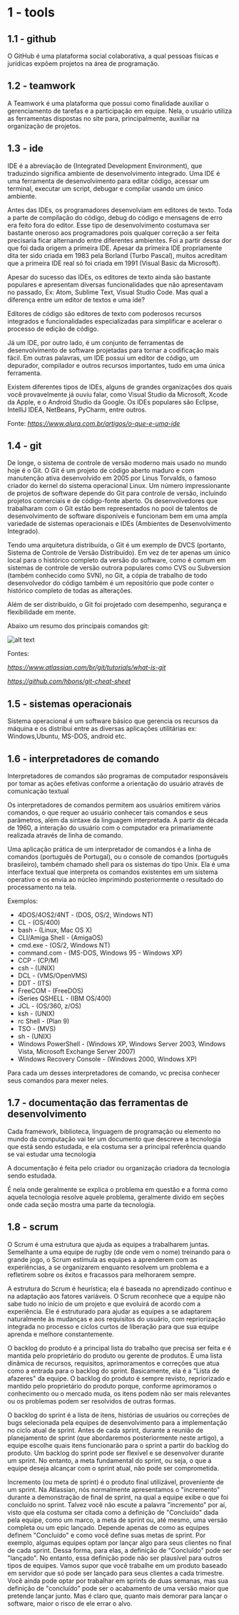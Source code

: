 # 1 - tools

## 1.1 - github
O GitHub é uma plataforma social colaborativa, a qual pessoas físicas e jurídicas expõem projetos na área de programação.

## 1.2 - teamwork
A Teamwork é uma plataforma que possui como finalidade auxiliar o gerenciamento de tarefas e a participação em equipe. Nela, o usuário utiliza as ferramentas dispostas no site para, principalmente, auxiliar na organização de projetos. 

## 1.3 - ide

IDE é a abreviação de (Integrated Development Environment), que traduzindo significa ambiente de desenvolvimento integrado. Uma IDE é uma ferramenta de desenvolvimento para editar código, acessar um terminal, executar um script, debugar e compilar usando um único ambiente.

Antes das IDEs, os programadores desenvolviam em editores de texto. Toda a parte de compilação do código, debug do código e mensagens de erro era feito fora do editor. Esse tipo de desenvolvimento costumava ser bastante oneroso aos programadores pois qualquer correção a ser feita precisaria ficar alternando entre diferentes ambientes. Foi a partir dessa dor que foi dada origem a primeira IDE. Apesar da primeira IDE propriamente dita ter sido criada em 1983 pela Borland (Turbo Pascal), muitos acreditam que a primeira IDE real só foi criada em 1991 (Visual Basic da Microsoft).

Apesar do sucesso das IDEs, os editores de texto ainda são bastante populares e apresentam diversas funcionalidades que não apresentavam no passado, Ex: Atom, Sublime Text, Visual Studio Code. Mas qual a diferença entre um editor de textos e uma ide?

Editores de código são editores de texto com poderosos recursos integrados e funcionalidades especializadas para simplificar e acelerar o processo de edição de código.

Já um IDE, por outro lado, é um conjunto de ferramentas de desenvolvimento de software projetadas para tornar a codificação mais fácil. Em outras palavras, um IDE possui um editor de código, um depurador, compilador e outros recursos importantes, tudo em uma única ferramenta.

Existem diferentes tipos de IDEs, alguns de grandes organizações dos quais você provavelmente já ouviu falar, como Visual Studio da Microsoft, Xcode da Apple, e o Android Studio da Google. Os IDEs populares são Eclipse, IntelliJ IDEA, NetBeans, PyCharm, entre outros.

Fonte: <i>https://www.alura.com.br/artigos/o-que-e-uma-ide</i>

## 1.4 - git

De longe, o sistema de controle de versão moderno mais usado no mundo hoje é o Git. O Git é um projeto de código aberto maduro e com manutenção ativa desenvolvido em 2005 por Linus Torvalds, o famoso criador do kernel do sistema operacional Linux. Um número impressionante de projetos de software depende do Git para controle de versão, incluindo projetos comerciais e de código-fonte aberto. Os desenvolvedores que trabalharam com o Git estão bem representados no pool de talentos de desenvolvimento de software disponíveis e funcionam bem em uma ampla variedade de sistemas operacionais e IDEs (Ambientes de Desenvolvimento Integrado).

Tendo uma arquitetura distribuída, o Git é um exemplo de DVCS (portanto, Sistema de Controle de Versão Distribuído). Em vez de ter apenas um único local para o histórico completo da versão do software, como é comum em sistemas de controle de versão outrora populares como CVS ou Subversion (também conhecido como SVN), no Git, a cópia de trabalho de todo desenvolvedor do código também é um repositório que pode conter o histórico completo de todas as alterações.

Além de ser distribuído, o Git foi projetado com desempenho, segurança e flexibilidade em mente.

Abaixo um resumo dos principais comandos git:

![alt text](https://raw.githubusercontent.com/hbons/git-cheat-sheet/master/preview.png)

Fontes: 

<i>https://www.atlassian.com/br/git/tutorials/what-is-git</i>


<i>https://github.com/hbons/git-cheat-sheet</i>


## 1.5 - sistemas operacionais

Sistema operacional é um software básico que gerencia os recursos da máquina e os distribui entre as diversas aplicações utilitárias
ex: Windows,Ubuntu, MS-DOS, android etc.

## 1.6 - interpretadores de comando

Interpretadores de comandos são programas de computador responsáveis por tomar as ações efetivas conforme a orientação do usuário
através de comunicação textual 

Os interpretadores de comandos permitem aos usuários emitirem vários comandos, o que requer ao usuário conhecer tais comandos e seus parâmetros, além da sintaxe da linguagem interpretada. A partir da década de 1960, a interação do usuário com o computador era primariamente realizada através de linha de comando.	

Uma aplicação prática de um interpretador de comandos é a linha de comandos (português de Portugal), ou o console de comandos (português brasileiro), também chamado shell para os sistemas do tipo Unix. Ela é uma interface textual que interpreta os comandos existentes em um sistema operativo e os envia ao núcleo imprimindo posteriormente o resultado do processamento na tela.

Exemplos: 

* 4DOS/4OS2/4NT - (DOS, OS/2, Windows NT)
* CL - (OS/400)
* bash - (Linux, Mac OS X)
* CLI/Amiga Shell - (AmigaOS)
* cmd.exe - (OS/2, Windows NT)
* command.com - (MS-DOS, Windows 95 - Windows XP)
* CCP - (CP/M)
* csh - (UNIX)
* DCL - (VMS/OpenVMS)
* DDT - (ITS)
* FreeCOM - (FreeDOS)
* iSeries QSHELL - (IBM OS/400)
* JCL - (OS/360, z/OS)
* ksh - (UNIX)
* rc Shell - (Plan 9)
* TSO - (MVS)
* sh - (UNIX)
* Windows PowerShell - (Windows XP, Windows Server 2003, Windows Vista, Microsoft Exchange Server 2007)
* Windows Recovery Console - (Windows 2000, Windows XP)

Para cada um desses interpretadores de comando, vc precisa conhecer seus comandos para mexer neles.

## 1.7 - documentação das ferramentas de desenvolvimento

Cada framework, biblioteca, linguagem de programação ou elemento no mundo da computação vai ter um documento que descreve a tecnologia que está sendo estudada, e ela costuma ser a principal referência quando se vai estudar uma tecnologia

A documentação é feita pelo criador ou organização criadora da tecnologia sendo estudada.

É nela onde geralmente se explica o problema em questão e a forma como aquela tecnologia resolve aquele problema, geralmente divido em seções onde cada seção mostra uma parte da tecnologia.

## 1.8 - scrum

O Scrum é uma estrutura que ajuda as equipes a trabalharem juntas. Semelhante a uma equipe de rugby (de onde vem o nome) treinando para o grande jogo, o Scrum estimula as equipes a aprenderem com as experiências, a se organizarem enquanto resolvem um problema e a refletirem sobre os êxitos e fracassos para melhorarem sempre.


A estrutura do Scrum é heurística; ela é baseada no aprendizado contínuo e na adaptação aos fatores variáveis. O Scrum reconhece que a equipe não sabe tudo no início de um projeto e que evoluirá de acordo com a experiência. Ele é estruturado para ajudar as equipes a se adaptarem naturalmente às mudanças e aos requisitos do usuário, com repriorização integrada no processo e ciclos curtos de liberação para que sua equipe aprenda e melhore constantemente.

O backlog do produto é a principal lista do trabalho que precisa ser feita e é mantida pelo proprietário do produto ou gerente de produtos. É uma lista dinâmica de recursos, requisitos, aprimoramentos e correções que atua como a entrada para o backlog do sprint. Basicamente, ela é a "Lista de afazeres" da equipe. O backlog do produto é sempre revisto, repriorizado e mantido pelo proprietário do produto porque, conforme aprimoramos o conhecimento ou o mercado muda, os itens podem não ser mais relevantes ou os problemas podem ser resolvidos de outras formas.

O backlog do sprint é a lista de itens, histórias de usuários ou correções de bugs selecionada pela equipes de desenvolvimento para a implementação no ciclo atual de sprint. Antes de cada sprint, durante a reunião de planejamento de sprint (que abordaremos posteriormente neste artigo), a equipe escolhe quais itens funcionarão para o sprint a partir do backlog do produto. Um backlog do sprint pode ser flexível e se desenvolver durante um sprint. No entanto, a meta fundamental do sprint, ou seja, o que a equipe deseja alcançar com o sprint atual, não pode ser comprometida.

Incremento (ou meta de sprint) é o produto final utilizável, proveniente de um sprint. Na Atlassian, nós normalmente apresentamos o "incremento" durante a demonstração de final de sprint, na qual a equipe exibe o que foi concluído no sprint. Talvez você não escute a palavra "incremento" por aí, visto que ela costuma ser citada como a definição de "Concluído" dada pela equipe, como um marco, a meta de sprint ou, até mesmo, uma versão completa ou um epic lançado. Depende apenas de como as equipes definem "Concluído" e como você define suas metas de sprint. Por exemplo, algumas equipes optam por lançar algo para seus clientes no final de cada sprint. Dessa forma, para elas, a definição de "Concluído" pode ser "lançado". No entanto, essa definição pode não ser plausível para outros tipos de equipes. Vamos supor que você trabalhe em um produto baseado em servidor que só pode ser lançado para seus clientes a cada trimestre. Você ainda pode optar por trabalhar em sprints de duas semanas, mas sua definição de "concluído" pode ser o acabamento de uma versão maior que pretende lançar junto. Mas é claro que, quanto mais demorar para lançar o software, maior o risco de ele errar o alvo.